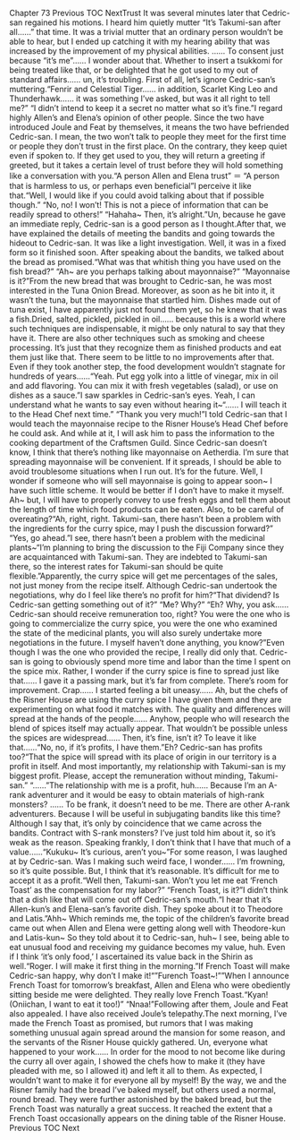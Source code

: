 Chapter 73 Previous TOC NextTrust It was several minutes later that Cedric-san regained his motions. I heard him quietly mutter “It’s Takumi-san after all……” that time. It was a trivial mutter that an ordinary person wouldn’t be able to hear, but I ended up catching it with my hearing ability that was increased by the improvement of my physical abilities. …… To consent just because “it’s me”…… I wonder about that. Whether to insert a tsukkomi for being treated like that, or be delighted that he got used to my out of standard affairs…… un, it’s troubling. First of all, let’s ignore Cedric-san’s muttering.“Fenrir and Celestial Tiger…… in addition, Scarlet King Leo and Thunderhawk…… it was something I’ve asked, but was it all right to tell me?” “I didn’t intend to keep it a secret no matter what so it’s fine.”I regard highly Allen’s and Elena’s opinion of other people. Since the two have introduced Joule and Feat by themselves, it means the two have befriended Cedric-san. I mean, the two won’t talk to people they meet for the first time or people they don’t trust in the first place. On the contrary, they keep quiet even if spoken to. If they get used to you, they will return a greeting if greeted, but it takes a certain level of trust before they will hold something like a conversation with you.“A person Allen and Elena trust” ＝ “A person that is harmless to us, or perhaps even beneficial”I perceive it like that.“Well, I would like if you could avoid talking about that if possible though.” “No, no! I won’t! This is not a piece of information that can be readily spread to others!” “Hahaha~ Then, it’s alright.”Un, because he gave an immediate reply, Cedric-san is a good person as I thought.After that, we have explained the details of meeting the bandits and going towards the hideout to Cedric-san. It was like a light investigation. Well, it was in a fixed form so it finished soon. After speaking about the bandits, we talked about the bread as promised.“What was that whitish thing you have used on the fish bread?” “Ah~ are you perhaps talking about mayonnaise?” “Mayonnaise is it?”From the new bread that was brought to Cedric-san, he was most interested in the Tuna Onion Bread. Moreover, as soon as he bit into it, it wasn’t the tuna, but the mayonnaise that startled him. Dishes made out of tuna exist, I have apparently just not found them yet, so he knew that it was a fish.Dried, salted, pickled, pickled in oil…… because this is a world where such techniques are indispensable, it might be only natural to say that they have it. There are also other techniques such as smoking and cheese processing. It’s just that they recognize them as finished products and eat them just like that. There seem to be little to no improvements after that. Even if they took another step, the food development wouldn’t stagnate for hundreds of years……“Yeah. Put egg yolk into a little of vinegar, mix in oil and add flavoring. You can mix it with fresh vegetables (salad), or use on dishes as a sauce.”I saw sparkles in Cedric-san’s eyes. Yeah, I can understand what he wants to say even without hearing it~“…… I will teach it to the Head Chef next time.” “Thank you very much!”I told Cedric-san that I would teach the mayonnaise recipe to the Risner House’s Head Chef before he could ask. And while at it, I will ask him to pass the information to the cooking department of the Craftsmen Guild. Since Cedric-san doesn’t know, I think that there’s nothing like mayonnaise on Aetherdia. I’m sure that spreading mayonnaise will be convenient. If it spreads, I should be able to avoid troublesome situations when I run out. It’s for the future. Well, I wonder if someone who will sell mayonnaise is going to appear soon~ I have such little scheme. It would be better if I don’t have to make it myself. Ah~ but, I will have to properly convey to use fresh eggs and tell them about the length of time which food products can be eaten. Also, to be careful of overeating?“Ah, right, right. Takumi-san, there hasn’t been a problem with the ingredients for the curry spice, may I push the discussion forward?” “Yes, go ahead.”I see, there hasn’t been a problem with the medicinal plants~“I’m planning to bring the discussion to the Fiji Company since they are acquaintanced with Takumi-san. They are indebted to Takumi-san there, so the interest rates for Takumi-san should be quite flexible.”Apparently, the curry spice will get me percentages of the sales, not just money from the recipe itself. Although Cedric-san undertook the negotiations, why do I feel like there’s no profit for him?“That dividend? Is Cedric-san getting something out of it?” “Me? Why?” “Eh? Why, you ask…… Cedric-san should receive remuneration too, right? You were the one who is going to commercialize the curry spice, you were the one who examined the state of the medicinal plants, you will also surely undertake more negotiations in the future. I myself haven’t done anything, you know?”Even though I was the one who provided the recipe, I really did only that. Cedric-san is going to obviously spend more time and labor than the time I spent on the spice mix. Rather, I wonder if the curry spice is fine to spread just like that…… I gave it a passing mark, but it’s far from complete. There’s room for improvement. Crap…… I started feeling a bit uneasy…… Ah, but the chefs of the Risner House are using the curry spice I have given them and they are experimenting on what food it matches with. The quality and differences will spread at the hands of the people…… Anyhow, people who will research the blend of spices itself may actually appear. That wouldn’t be possible unless the spices are widespread…… Then, it’s fine, isn’t it? To leave it like that……“No, no, if it’s profits, I have them.”Eh? Cedric-san has profits too?“That the spice will spread with its place of origin in our territory is a profit in itself. And most importantly, my relationship with Takumi-san is my biggest profit. Please, accept the remuneration without minding, Takumi-san.” “……”The relationship with me is a profit, huh…… Because I’m an A-rank adventurer and it would be easy to obtain materials of high-rank monsters? …… To be frank, it doesn’t need to be me. There are other A-rank adventurers. Because I will be useful in subjugating bandits like this time? Although I say that, it’s only by coincidence that we came across the bandits. Contract with S-rank monsters? I’ve just told him about it, so it’s weak as the reason. Speaking frankly, I don’t think that I have that much of a value……“Kukuku~ It’s curious, aren’t you~”For some reason, I was laughed at by Cedric-san. Was I making such weird face, I wonder…… I’m frowning, so it’s quite possible. But, I think that it’s reasonable. It’s difficult for me to accept it as a profit.“Well then, Takumi-san. Won’t you let me eat ‘French Toast’ as the compensation for my labor?” “French Toast, is it?”I didn’t think that a dish like that will come out off Cedric-san’s mouth.“I hear that it’s Allen-kun’s and Elena-san’s favorite dish. They spoke about it to Theodore and Latis.”Ahh~ Which reminds me, the topic of the children’s favorite bread came out when Allen and Elena were getting along well with Theodore-kun and Latis-kun~ So they told about it to Cedric-san, huh~ I see, being able to eat unusual food and receiving my guidance becomes my value, huh. Even if I think ‘it’s only food,’ I ascertained its value back in the Shirin as well.“Roger. I will make it first thing in the morning.”If French Toast will make Cedric-san happy, why don’t I make it!“”Furench Toast~!””When I announce French Toast for tomorrow’s breakfast, Allen and Elena who were obediently sitting beside me were delighted. They really love French Toast.“Kyan! (Oniichan, I want to eat it too!)” “Nnaa!”Following after them, Joule and Feat also appealed. I have also received Joule’s telepathy.The next morning, I’ve made the French Toast as promised, but rumors that I was making something unusual again spread around the mansion for some reason, and the servants of the Risner House quickly gathered. Un, everyone what happened to your work…… In order for the mood to not become like during the curry all over again, I showed the chefs how to make it (they have pleaded with me, so I allowed it) and left it all to them. As expected, I wouldn’t want to make it for everyone all by myself! By the way, we and the Risner family had the bread I’ve baked myself, but others used a normal, round bread. They were further astonished by the baked bread, but the French Toast was naturally a great success. It reached the extent that a French Toast occasionally appears on the dining table of the Risner House. Previous TOC Next